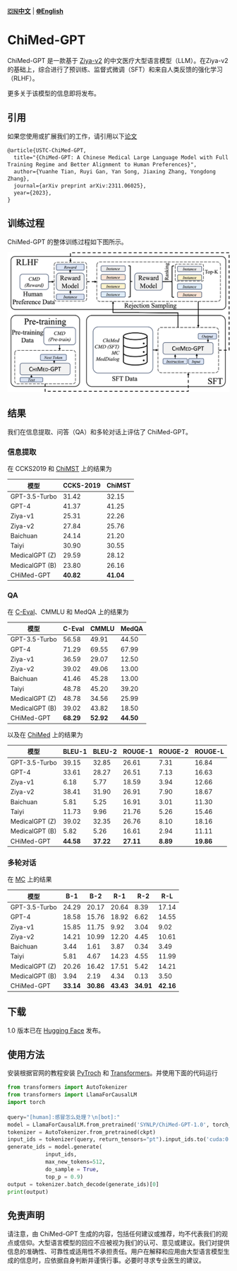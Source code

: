 [**🇨🇳中文**](./README.md) | [**🌐English**](./README-EN.md)

# ChiMed-GPT

ChiMed-GPT 是一款基于 [Ziya-v2](https://arxiv.org/abs/2311.03301) 的中文医疗大型语言模型（LLM）。在Ziya-v2的基础上，综合进行了预训练、监督式微调（SFT）和来自人类反馈的强化学习（RLHF）。

更多关于该模型的信息即将发布。

## 引用

如果您使用或扩展我们的工作，请引用以下[论文](https://arxiv.org/abs/2311.06025)
```
@article{USTC-ChiMed-GPT,
  title="{ChiMed-GPT: A Chinese Medical Large Language Model with Full Training Regime and Better Alignment to Human Preferences}",
  author={Yuanhe Tian, Ruyi Gan, Yan Song, Jiaxing Zhang, Yongdong Zhang},
  journal={arXiv preprint arXiv:2311.06025},
  year={2023},
}
```

## 训练过程

ChiMed-GPT 的整体训练过程如下图所示。

![](docs/figures/architecture.png)

## 结果

我们在信息提取、问答（QA）和多轮对话上评估了 ChiMed-GPT。

### 信息提取

在 CCKS2019 和 [ChiMST](https://github.com/synlp/ChiMST) 上的结果为

| 模型             | CCKS-2019 | ChiMST |
|-----------------|-----------|--------|
| GPT-3.5-Turbo   | 31.42     | 32.15  |
| GPT-4           | 41.37     | 41.25  |
| Ziya-v1         | 25.31     | 22.26  |
| Ziya-v2         | 27.84     | 25.76  |
| Baichuan        | 24.14     | 21.20  |
| Taiyi           | 30.90     | 30.55  |
| MedicalGPT (Z)  | 29.59     | 28.12  |
| MedicalGPT (B)  | 23.80     | 26.16  |
| CHiMed-GPT      | **40.82** | **41.04** |

### QA

在 [C-Eval](https://cevalbenchmark.com/)、CMMLU 和 MedQA 上的结果为

| 模型             | C-Eval | CMMLU | MedQA |
|----------------|--------|-------|-------|
| GPT-3.5-Turbo  | 56.58  | 49.91 | 44.50 |
| GPT-4          | 71.29  | 69.55 | 67.99 |
| Ziya-v1        | 36.59  | 29.07 | 12.50 |
| Ziya-v2        | 39.02  | 49.06 | 13.00 |
| Baichuan       | 41.46  | 45.28 | 13.00 |
| Taiyi          | 48.78  | 45.20 | 39.20 |
| MedicalGPT (Z) | 48.78  | 34.56 | 25.99 |
| MedicalGPT (B) | 39.02  | 43.82 | 18.50 |
| CHiMed-GPT     | **68.29** | **52.92** | **44.50** |

以及在 [ChiMed](https://github.com/synlp/ChiMST) 上的结果为

| 模型         | BLEU-1  | BLEU-2  | ROUGE-1  | ROUGE-2  | ROUGE-L  |
|----------------|------|------|------|------|------|
| GPT-3.5-Turbo  | 39.15| 32.85| 26.61| 7.31 | 16.84|
| GPT-4          | 33.61| 28.27| 26.51| 7.13 | 16.63|
| Ziya-v1        | 6.18 | 5.77 | 18.59| 3.94 | 12.66|
| Ziya-v2        | 38.41| 31.90| 26.91| 7.90 | 18.67|
| Baichuan       | 5.81 | 5.25 | 16.91| 3.01 | 11.30|
| Taiyi          | 11.73| 9.96 | 21.76| 5.26 | 15.46|
| MedicalGPT (Z) | 39.02| 32.35| 26.76| 8.10 | 18.16|
| MedicalGPT (B) | 5.82 | 5.26 | 16.61| 2.94 | 11.11|
| CHiMed-GPT     | **44.58**| **37.22**| **27.11**| **8.89** | **19.86**|

### 多轮对话

在 [MC](https://aclanthology.org/2020.coling-main.63/) 上的结果

| 模型             | B-1   | B-2   | R-1   | R-2  | R-L  |
|-----------------|-------|-------|-------|------|------|
| GPT-3.5-Turbo   | 24.29 | 20.17 | 20.64 | 8.39 | 17.14|
| GPT-4           | 18.58 | 15.76 | 18.92 | 6.62 | 14.55|
| Ziya-v1         | 15.85 | 11.75 | 9.92  | 3.04 | 9.02 |
| Ziya-v2         | 14.21 | 10.99 | 12.20 | 4.45 | 10.61|
| Baichuan        | 3.44  | 1.61  | 3.87  | 0.34 | 3.49 |
| Taiyi           | 5.81  | 4.67  | 14.23 | 4.55 | 11.99|
| MedicalGPT (Z)  | 20.26 | 16.42 | 17.51 | 5.42 | 14.21|
| MedicalGPT (B)  | 3.94  | 2.19  | 4.34  | 0.13 | 3.50 |
| CHiMed-GPT      | **33.14** | **30.86** | **43.43** | **34.91**| **42.16**|

## 下载

1.0 版本已在 [Hugging Face](https://huggingface.co/SYNLP/ChiMed-GPT-1.0) 发布。

## 使用方法

安装根据官网的教程安装 [PyTroch](https://pytorch.org/get-started/locally/) 和 [Transformers](https://huggingface.co/docs/transformers/installation)。并使用下面的代码运行

```python
from transformers import AutoTokenizer
from transformers import LlamaForCausalLM
import torch

query="[human]:感冒怎么处理？\n[bot]:"
model = LlamaForCausalLM.from_pretrained('SYNLP/ChiMed-GPT-1.0', torch_dtype=torch.float16, device_map="auto").eval()
tokenizer = AutoTokenizer.from_pretrained(ckpt)
input_ids = tokenizer(query, return_tensors="pt").input_ids.to('cuda:0')
generate_ids = model.generate(
            input_ids,
            max_new_tokens=512, 
            do_sample = True, 
            top_p = 0.9)
output = tokenizer.batch_decode(generate_ids)[0]
print(output)
```

## 免责声明

请注意，由 ChiMed-GPT 生成的内容，包括任何建议或推荐，均不代表我们的观点或信仰。大型语言模型的回应不应被视为我们的认可、意见或建议。我们对提供信息的准确性、可靠性或适用性不承担责任。用户在解释和应用由大型语言模型生成的信息时，应依据自身判断并谨慎行事。必要时寻求专业医生的建议。

